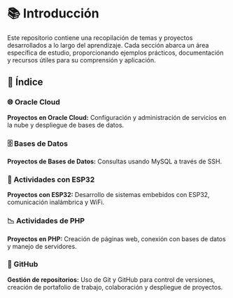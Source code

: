 # 📚 Introducción  
Este repositorio contiene una recopilación de temas y proyectos desarrollados a lo largo del aprendizaje. Cada sección abarca un área específica de estudio, proporcionando ejemplos prácticos, documentación y recursos útiles para su comprensión y aplicación.  

## 📌 Índice  

### 🌐 Oracle Cloud  
**Proyectos en Oracle Cloud:** Configuración y administración de servicios en la nube y despliegue de bases de datos.  

### 🗄️ Bases de Datos  
**Proyectos de Bases de Datos:** Consultas usando MySQL a través de SSH.  

### 🔌 Actividades con ESP32  
**Proyectos con ESP32:** Desarrollo de sistemas embebidos con ESP32, comunicación inalámbrica y WiFi.  

### 📉 Actividades de PHP  
**Proyectos en PHP:** Creación de páginas web, conexión con bases de datos y manejo de servidores.  

### 🔎 GitHub  
**Gestión de repositorios:** Uso de Git y GitHub para control de versiones, creación de portafolio de trabajo, colaboración y despliegue de proyectos.  
